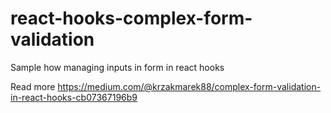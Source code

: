 # react-hooks-complex-form-validation
Sample how managing inputs in form in react hooks

Read more https://medium.com/@krzakmarek88/complex-form-validation-in-react-hooks-cb07367196b9
